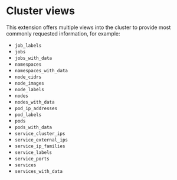 # Cluster views

This extension offers multiple views into the cluster to
provide most commonly requested information, for example:

* `job_labels`
* `jobs`
* `jobs_with_data`
* `namespaces`
* `namespaces_with_data`
* `node_cidrs`
* `node_images`
* `node_labels`
* `nodes`
* `nodes_with_data`
* `pod_ip_addresses`
* `pod_labels`
* `pods`
* `pods_with_data`
* `service_cluster_ips`
* `service_external_ips`
* `service_ip_families`
* `service_labels`
* `service_ports`
* `services`
* `services_with_data`
